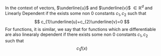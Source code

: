 In the context of vectors, $\underline{u}$ and $\underline{v}$ $\in \mathbb{R}^d$ and Linearly Dependent if the exists some non 0 constants $c_{1},c_{2}$ such that $$
c_{1}\underline{u}+c_{2}\underline{v}=0
$$
For functions, it is similar, we say that for functions which are differentiable are also linearaly dependent if there exists some non 0 constants $c_{1},c_{2}$ such that $$
c_{1}f(x)
$$